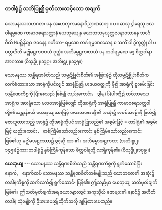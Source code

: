 ### တဒါရုံ၌ သတိပြု၍ မှတ်သားသင့်သော အချက်

သောမနဿသဟဂတာ ပန အဟေတုကမနောဝိညာဏဓာတု ။ ပ ။ ဆသု ဒွါရေသု ဗလဝါရမ္မဏေ
ကာမာ၀စရသတ္တာနံ ယေဘုယျေန လောဘသမ္ပယုတ္တဇ၀နာ၀သာနေ ဘဝင်္ဂဝီထိ Hပစ္ဆိန္ဒိတွာ ဇ၀နေန ဂဟိတာ-
ရမ္မဏေ တဒါရမ္မဏ၀သေန စ သကိံ ဝါ ဒွိက္ခတ္တုံ ဝါ ပဝတ္တတီတိ မဇ္ဈိမဋ္ဌကထာယံ ဝုတ္တံ။ အဘိဓမ္မဋ္ဌကထာယံ
ပန တဒါရမ္မဏေ ဒွေ စိတ္တဝါရာ အာဂတာ။ (ဝိသုဒ္ဓိ၊၂၊၁၇၉။ အဘိ၊ဋ္ဌ၊၂၊၁၄၅။)

သောမနဿ သန္တီရဏစိတ်သည် သမ္ပဋိစ္ဆိုင်းစိတ်၏ အခြားမဲ့၌ ထိုသမ္ပဋိစ္ဆိုင်းစိတ်က လက်ခံထားသော
အာရုံကိုပင်လျှင် အာရုံပြု၍ ဟဒယဝတ္ထုကို မှီ၍ အာရုံကို စူးစမ်းခြင်း သန္တီရဏကိစ္စကို ပြီးစေသည် ဖြစ်၍
လည်းကောင်း， ဒွါရ (၆)ပါးတို့၌ ထင်လာသော အာရုံက အားရှိသော ဗလ၀အာရုံဖြစ်လျှင် ထိုအာရုံကို
အာရုံပြု၍ ကာမာ၀စရသတ္တဝါတို့၏ သန္တာန်ဝယ် ယေဘုယျအားဖြင့် လောဘဇောတို့၏ အဆုံး၌ ဘဝင်အစဉ်ကို
ဖြတ်၍ ဇောယူထားသည့် အာရုံ၌ ထိုအာရုံကိုပင် အာရုံပြုသည်၏ အစွမ်းဖြင့် = တဒါရုံ၏ အစွမ်းဖြင့်
လည်းကောင်း， တစ်ကြိမ်သော်လည်းကောင်း နှစ်ကြိမ်သော်လည်းကောင်း ဖြစ်၏ဟု မဇ္ဈိမအဋ္ဌကထာ၌ ဖွင့်ဆို
ထား၏။ အဘိဓမ္မာအဋ္ဌကထာ (အဘိ၊ဋ္ဌ၊၂၊၁၄၅။)၌ကား တဒါရုံ၌ နှစ်ကြိမ်ကုန်သော စိတ္တဝါရတို့ လာရှိကုန်၏။
<r>(ဝိသုဒ္ဓိ၊၂၊၁၇၉၊၊)</r>

**ယေဘုယျ** --- သောမနဿ သန္တီရဏစိတ်သည် သန္တီရဏကိစ္စကို ရွက်ဆောင်ပြီးနောက်， နောက်ထပ်
သောမနဿ သန္တီရဏစိတ်တစ်မျိုးသည် လောဘဇော၏ အဆုံး၌ တဒါရုံကိစ္စကို ဆက်လက်၍ ရွက်ဆောင်-
ပြန်၏။ ဤသည်မှာ ယေဘုယျ သတ်မှတ်ချက် ဖြစ်၏။ ဤသတ်မှတ်ချက်အရ ဇယားများတွင် အကုသိုလ်
ဇောများ၏ နောင်၌ အဟိတ်တဒါရုံ သုံးမျိုးကို ဦးစားပေး၍ ထိုက်သလို ချပြထားပေသည်။


